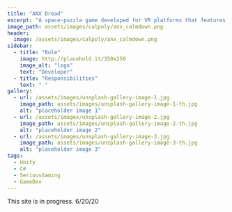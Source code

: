 ```yaml
---
title: "ANX Dread"
excerpt: "A space-puzzle game developed for VR platforms that features an arduino heart-rate monitor to measure heart-rate throughout the experience."
image_path: assets/images/calpoly/anx_calmdown.png 
header:
  image: /assets/images/calpoly/anx_calmdown.png
sidebar:
  - title: "Role"
    image: http://placehold.it/350x250
    image_alt: "logo"
    text: "Developer"
  - title: "Responsibilities"
    text: " "
gallery:
  - url: /assets/images/unsplash-gallery-image-1.jpg
    image_path: assets/images/unsplash-gallery-image-1-th.jpg
    alt: "placeholder image 1"
  - url: /assets/images/unsplash-gallery-image-2.jpg
    image_path: assets/images/unsplash-gallery-image-2-th.jpg
    alt: "placeholder image 2"
  - url: /assets/images/unsplash-gallery-image-3.jpg
    image_path: assets/images/unsplash-gallery-image-3-th.jpg
    alt: "placeholder image 3"
tags:
  - Unity
  - C#
  - SeriousGaming
  - GameDev
---
```



This site is in progress. 6/20/20